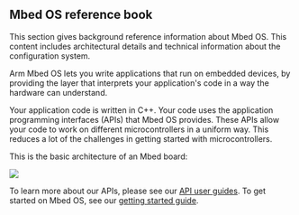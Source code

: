 ## Mbed OS reference book

This section gives background reference information about Mbed OS. This content includes architectural details and technical information about the configuration system. 

Arm Mbed OS lets you write applications that run on embedded devices, by providing the layer that interprets your application's code in a way the hardware can understand. 

Your application code is written in C++. Your code uses the application programming interfaces (APIs) that Mbed OS provides. These APIs allow your code to work on different microcontrollers in a uniform way. This reduces a lot of the challenges in getting started with microcontrollers.

This is the basic architecture of an Mbed board:

<span class="images">![](https://s3-us-west-2.amazonaws.com/mbed-os-docs-images/Mbed_OS_diagram_for_intro.png)</span>

To learn more about our APIs, please see our [API user guides](/docs/v5.10/apis/index.html). To get started on Mbed OS, see our [getting started guide](/docs/v5.10/tutorials/mbed-os-quick-start.html).
